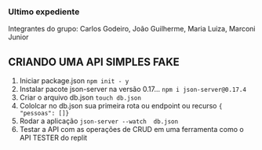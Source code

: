 ### Ultimo expediente

Integrantes do grupo: Carlos Godeiro, João Guilherme, Maria Luiza, Marconi Junior


## CRIANDO UMA API SIMPLES FAKE

1. Iniciar package.json `npm init - y`
2. Instalar pacote json-server na versão 0.17... `npm i json-server@0.17.4`
3. Criar o arquivo db.json `touch db.json`
4. Cololcar no db.json sua primeira rota ou endpoint ou recurso `{ "pessoas": []}`
5. Rodar a aplicação `json-server --watch  db.json`
6. Testar a API com as operações de CRUD em uma ferramenta como o API TESTER do replit
